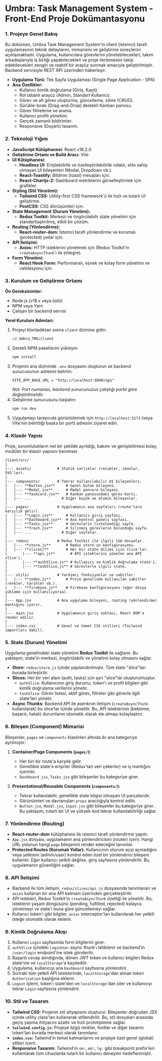 # **Umbra: Task Management System - Front-End Proje Dokümantasyonu**

### **1. Projeye Genel Bakış**

Bu doküman, Umbra Task Management System'in client (istemci) tarafı uygulamasının teknik detaylarını, mimarisini ve geliştirme süreçlerini açıklamaktadır. Uygulama, kullanıcılara görevlerini yönetebilecekleri, takım arkadaşlarıyla iş birliği yapabilecekleri ve proje ilerlemesini takip edebilecekleri zengin ve reaktif bir arayüz sunmak amacıyla geliştirilmiştir. Backend servisiyle REST API üzerinden haberleşir.

*   **Uygulama Türü:** Tek Sayfa Uygulaması (Single Page Application - SPA)
*   **Ana Özellikler:**
    *   Kullanıcı kimlik doğrulama (Giriş, Kayıt).
    *   Rol tabanlı arayüz (Admin, Standart Kullanıcı).
    *   Görev ve alt görev oluşturma, güncelleme, silme (CRUD).
    *   Sürükle-bırak (Drag-and-Drop) destekli Kanban panosu.
    *   Görev filtreleme ve arama.
    *   Kullanıcı profili yönetimi.
    *   Gerçek zamanlı bildirimler.
    *   Responsive (Duyarlı) tasarım.

### **2. Teknoloji Yığını**

*   **JavaScript Kütüphanesi:** React v18.2.0
*   **Geliştirme Ortamı ve Build Aracı:** Vite
*   **UI Kütüphanesi:**
    *   **Headless UI:** Erişilebilirlik ve özelleştirilebilirlik odaklı, stile sahip olmayan UI bileşenleri (Modal, Dropdown vb.).
    *   **React-Toastify:** Bildirim (toast) mesajları için.
    *   **React-Chartjs-2:** Dashboard metriklerini görselleştirmek için grafikler.
*   **Styling (Stil Yönetimi):**
    *   **Tailwind CSS:** Utility-first CSS framework'ü ile hızlı ve tutarlı UI geliştirme.
    *   **PostCSS:** CSS dönüşümleri için.
*   **State Management (Durum Yönetimi):**
    *   **Redux Toolkit:** Merkezi ve öngörülebilir state yönetimi için standartlaştırılmış, etkili bir çözüm.
*   **Routing (Yönlendirme):**
    *   **React-router-dom:** İstemci tarafı yönlendirme ve korumalı (protected) yollar için.
*   **API İletişimi:**
    *   **Axios:** HTTP isteklerini yönetmek için (Redux Toolkit'in `createAsyncThunk`'ı ile entegre).
*   **Form Yönetimi:**
    *   **React Hook Form:** Performanslı, esnek ve kolay form yönetimi ve validasyonu için.

### **3. Kurulum ve Geliştirme Ortamı**

**Ön Gereksinimler:**
*   Node.js (v18.x veya üstü)
*   NPM veya Yarn
*   Çalışan bir backend servisi

**Yerel Kurulum Adımları:**
1.  Projeyi klonladıktan sonra `client` dizinine gidin:
    ```bash
    cd Umbra_TMS/client
    ```
2.  Gerekli NPM paketlerini yükleyin:
    ```bash
    npm install
    ```
3.  Projenin ana dizininde `.env` dosyasını oluşturun ve backend sunucusunun adresini belirtin:
    ```
    VITE_APP_BASE_URL = "http://localhost:8800/api"
    ```
    *Not: Port numarası, backend sunucunuzun çalıştığı porta göre değiştirilmelidir.*
4.  Geliştirme sunucusunu başlatın:
    ```bash
    npm run dev
    ```
5.  Uygulamayı tarayıcıda görüntülemek için `http://localhost:5173` (veya Vite'nin belirttiği başka bir port) adresini ziyaret edin.

### **4. Klasör Yapısı**

Proje, sorumlulukların net bir şekilde ayrıldığı, bakımı ve genişletilmesi kolay, modüler bir klasör yapısını benimser.

```
client/src/
|
|--- assets/            # Statik varlıklar (resimler, ikonlar, SVG'ler).
|
|--- components/        # Tekrar kullanılabilir UI bileşenleri.
|   |--- **Button.jsx**     # Genel buton bileşeni.
|   |--- **Modal.jsx**      # Modal pencere bileşeni.
|   |--- **TaskCard.jsx**   # Kanban panosundaki görev kartı.
|   |--- ...              # Diğer küçük ve atomik bileşenler.
|
|--- pages/             # Uygulamanın ana sayfaları (route'lara karşılık gelir).
|   |--- **Login.jsx**      # Kullanıcı giriş sayfası.
|   |--- **Dashboard.jsx**  # Ana kontrol paneli sayfası.
|   |--- **Tasks.jsx**      # Görevlerin listelendiği sayfa.
|   |--- **Trash.jsx**      # Silinmiş görevlerin bulunduğu sayfa.
|   |--- ...              # Diğer sayfalar.
|
|--- redux/             # Redux Toolkit ile ilgili tüm dosyalar.
|   |--- **store.js**       # Redux store'un konfigürasyonu.
|   |--- **slices/**        # Her bir state dilimi için slice'lar.
|       |--- **api.js**       # API isteklerini yöneten ana API slice'ı.
|       |--- **authSlice.js** # Kullanıcı ve kimlik doğrulama state'i.
|       |--- **taskSlice.js** # Görevlerle ilgili state.
|
|--- utils/             # Yardımcı fonksiyonlar ve sabitler.
|   |--- **index.js**       # Proje genelinde kullanılan sabitler (renkler, tarihler vb.).
|   |--- **firebase.js**    # Firebase konfigürasyonu (eğer dosya yükleme için kullanılıyorsa).
|
|--- App.jsx            # Ana uygulama bileşeni, routing (yönlendirme) mantığını içerir.
|
|--- main.jsx           # Uygulamanın giriş noktası, React DOM'a render edilir.
|
|--- index.css          # Genel ve temel CSS stilleri (Tailwind importları dahil).
```

### **5. State (Durum) Yönetimi**

Uygulama genelindeki state yönetimi **Redux Toolkit** ile sağlanır. Bu yaklaşım, state'in merkezi, öngörülebilir ve yönetimi kolay olmasını sağlar.

*   **Store:** `redux/store.js` içinde yapılandırılmıştır. Tüm state "slice"ları burada birleştirilir.
*   **Slices:** Her bir veri alanı (auth, tasks) için ayrı "slice"lar oluşturulmuştur.
    *   `authSlice`: Kullanıcının giriş durumu, token'ı ve profil bilgileri gibi kimlik doğrulama verilerini yönetir.
    *   `taskSlice`: Görev listesi, aktif görev, filtreler gibi görevle ilgili state'leri yönetir.
*   **Async Thunks:** Backend API ile asenkron iletişim (`createAsyncThunk` kullanılarak) bu slice'lar içinde yönetilir. Bu, API isteklerinin (bekleme, başarılı, hatalı) durumlarını otomatik olarak ele almayı kolaylaştırır.

### **6. Bileşen (Component) Mimarisi**

Bileşenler, `pages` ve `components` klasörleri altında iki ana kategoriye ayrılmıştır:

1.  **Container/Page Components (`pages/`):**
    *   Her biri bir route'a karşılık gelir.
    *   Genellikle state'e erişirler (Redux'tan veri çekerler) ve iş mantığını içerirler.
    *   `Dashboard.jsx`, `Tasks.jsx` gibi bileşenler bu kategoriye girer.

2.  **Presentational/Reusable Components (`components/`):**
    *   Tekrar kullanılabilir, genellikle state bilgisi olmayan UI parçalarıdır.
    *   Görünümleri ve davranışları `props` aracılığıyla kontrol edilir.
    *   `Button.jsx`, `Modal.jsx`, `Input.jsx` gibi bileşenler bu kategoriye girer. Bu yaklaşım, tutarlı bir UI ve yüksek kod tekrar kullanılabilirliği sağlar.

### **7. Yönlendirme (Routing)**

*   **React-router-dom** kütüphanesi ile istemci tarafı yönlendirme yapılır.
*   `App.jsx` dosyası, uygulamanın ana yönlendiricisini (router) içerir. Hangi URL yolunun hangi `page` bileşenini render edeceğini tanımlar.
*   **Protected Routes (Korumalı Yollar):** Kullanıcının oturum açıp açmadığını veya yetkisini (admin/user) kontrol eden özel bir yönlendirici bileşeni kullanılır. Eğer kullanıcı yetkili değilse, giriş sayfasına yönlendirilir. Bu, uygulamanın güvenliğini sağlar.

### **8. API İletişimi**

*   Backend ile tüm iletişim, `redux/slices/api.js` dosyasında tanımlanan ve `axios` kullanan bir ana API katmanı üzerinden gerçekleştirilir.
*   API istekleri, Redux Toolkit'in `createAsyncThunk` özelliği ile yönetilir. Bu, isteklerin yaşam döngüsünü (pending, fulfilled, rejected) kolayca yönetmeyi ve state'i buna göre güncellemeyi sağlar.
*   Kullanıcı token'ı gibi bilgiler, `axios` interceptor'ları kullanılarak her yetkili isteğe otomatik olarak eklenir.

### **9. Kimlik Doğrulama Akışı**

1.  Kullanıcı `Login` sayfasında form bilgilerini girer.
2.  `authSlice` içindeki `loginUser` async thunk'ı tetiklenir ve backend'in `/user/login` endpoint'ine istek gönderilir.
3.  Başarılı cevap alındığında, dönen JWT token ve kullanıcı bilgileri Redux state'ine ve `localStorage`'a kaydedilir.
4.  Uygulama, kullanıcıyı ana `Dashboard` sayfasına yönlendirir.
5.  Sonraki tüm yetkili API isteklerinde, `localStorage`'dan alınan token `Authorization` başlığına eklenir.
6.  `Logout` işlemi, token'ı state'den ve `localStorage`'dan siler ve kullanıcıyı tekrar `Login` sayfasına yönlendirir.

### **10. Stil ve Tasarım**

*   **Tailwind CSS:** Projenin stil altyapısını oluşturur. Bileşenler doğrudan JSX içinde utility class'ları kullanarak stillendirilir. Bu, stil dosyaları arasında geçiş yapma ihtiyacını azaltır ve hızlı prototipleme sağlar.
*   **`tailwind.config.js`:** Projeye özgü renkler, fontlar ve diğer tasarım token'ları burada merkezi olarak tanımlanır.
*   **`index.css`:** Tailwind'in temel katmanlarını ve projeye özel genel (global) stilleri içerir.
*   **Responsive Tasarım:** Tailwind'in `sm:`, `md:`, `lg:` gibi breakpoint prefix'leri kullanılarak tüm cihazlarda tutarlı bir kullanıcı deneyimi hedeflenmiştir. 